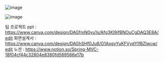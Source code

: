 ![image](https://github.com/user-attachments/assets/ca0824a3-720c-4c11-8f23-9caafb591504)


![image](https://github.com/user-attachments/assets/89566525-a299-4494-9519-e709962b1579)

팀 프로젝트 ppt : https://www.canva.com/design/DAGfmN0yu1s/Afg3KI9ifBNOuCgDAQ3E8A/edit
화면설계서 : https://www.canva.com/design/DAGhSHf0Ju8/G1AsgvYuKFVydYlfBZlwcw/edit
노션 : https://www.notion.so/Spring-MVC-18f04cf44c32804e8380fd569566e17b
